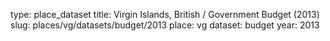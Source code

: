 type: place_dataset
title: Virgin Islands, British / Government Budget (2013)
slug: places/vg/datasets/budget/2013
place: vg
dataset: budget
year: 2013
